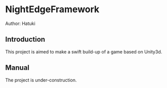 # NightEdgeFramework

Author: Hatuki

## Introduction

This project is aimed to make a swift build-up of a game based on Unity3d.

## Manual
<!-- Add .dll files to references. -->
The project is under-construction.